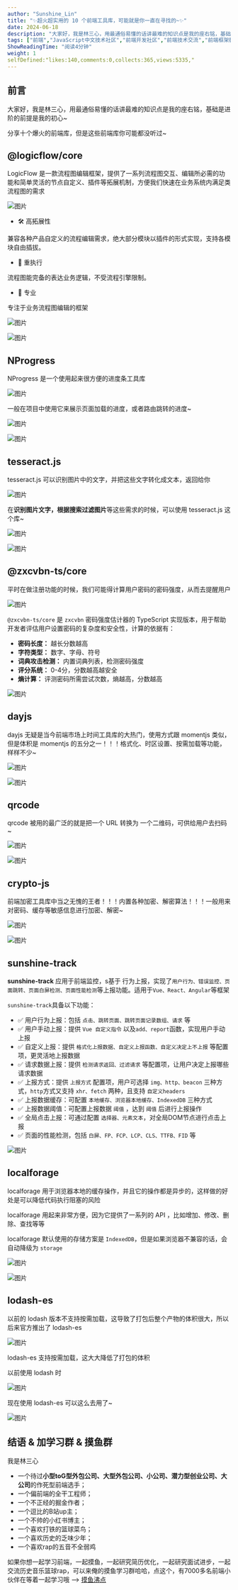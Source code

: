 ```yaml
---
author: "Sunshine_Lin"
title: "✨超火超实用的 10 个前端工具库，可能就是你一直在寻找的~✨"
date: 2024-06-18
description: "大家好，我是林三心，用最通俗易懂的话讲最难的知识点是我的座右铭，基础是进阶的前提是我的初心~ 分享十个爆火的前端库，但是这些前端库你可能都没听过~ @logicflowcore LogicFl"
tags: ["前端","JavaScript中文技术社区","前端开发社区","前端技术交流","前端框架教程","JavaScript 学习资源","CSS 技巧与最佳实践","HTML5 最新动态","前端工程师职业发展","开源前端项目","前端技术趋势"]
ShowReadingTime: "阅读4分钟"
weight: 1
selfDefined:"likes:140,comments:0,collects:365,views:5335,"
---
```

前言
--

大家好，我是林三心，用最通俗易懂的话讲最难的知识点是我的座右铭，基础是进阶的前提是我的初心~

分享十个爆火的前端库，但是这些前端库你可能都没听过~

@logicflow/core
---------------

LogicFlow 是一款流程图编辑框架，提供了一系列流程图交互、编辑所必需的功能和简单灵活的节点自定义、插件等拓展机制，方便我们快速在业务系统内满足类流程图的需求

![图片](/images/jueJin/2935a586834a4d4.png)

*   🛠 高拓展性

兼容各种产品自定义的流程编辑需求，绝大部分模块以插件的形式实现，支持各模块自由插拔。

*   🚀 重执行

流程图能完备的表达业务逻辑，不受流程引擎限制。

*   🎯 专业

专注于业务流程图编辑的框架

![图片](/images/jueJin/9192a5cef1f7465.png)

![图片](/images/jueJin/03acc10380374f0.png)

NProgress
---------

NProgress 是一个使用起来很方便的进度条工具库

![图片](/images/jueJin/dc0f566dc3b841c.png)

一般在项目中使用它来展示页面加载的进度，或者路由跳转的进度~

![图片](/images/jueJin/023b8cd6041240e.png)

![图片](/images/jueJin/917ce058bd25445.png)

tesseract.js
------------

tesseract.js 可以识别图片中的文字，并把这些文字转化成文本，返回给你

![图片](/images/jueJin/da0b02406b664c0.png)

在**识别图片文字，根据搜索过滤图片**等这些需求的时候，可以使用 tesseract.js 这个库~

![图片](/images/jueJin/55e58920c0a848c.png)

![图片](/images/jueJin/7a6b001531574f5.png)

@zxcvbn-ts/core
---------------

平时在做注册功能的时候，我们可能得计算用户密码的密码强度，从而去提醒用户

![图片](/images/jueJin/e9a81f7d4fb9487.png)

`@zxcvbn-ts/core` 是 `zxcvbn` 密码强度估计器的 TypeScript 实现版本，用于帮助开发者评估用户设置密码的复杂度和安全性，计算的依据有：

*   **密码长度：** 越长分数越高
*   **字符类型：** 数字、字母、符号
*   **词典攻击检测：** 内置词典列表，检测密码强度
*   **评分系统：** 0-4分，分数越高越安全
*   **熵计算：** 评测密码所需尝试次数，熵越高，分数越高

![图片](/images/jueJin/0cf8b57c316b4ec.png)

dayjs
-----

dayjs 无疑是当今前端市场上时间工具库的大热门，使用方式跟 momentjs 类似，但是体积是 momentjs 的五分之一！！！格式化、时区设置、按需加载等功能，样样不少~

![图片](/images/jueJin/0bd241bc661042e.png)

![图片](/images/jueJin/4a41f29865c9428.png)

qrcode
------

qrcode 被用的最广泛的就是把一个 URL 转换为 一个二维码，可供给用户去扫码~

![图片](/images/jueJin/7dafff3b6179430.png)

![图片](/images/jueJin/6e453d9531de475.png)

crypto-js
---------

前端加密工具库中当之无愧的王者！！！内置各种加密、解密算法！！！一般用来对密码、缓存等敏感信息进行加密、解密~

![图片](/images/jueJin/818ecd9165ec48f.png)

![图片](/images/jueJin/f6ecf83c00ee415.png)

sunshine-track
--------------

**sunshine-track** 应用于前端监控，s基于 行为上报，实现了`用户行为、错误监控、页面跳转、页面白屏检测、页面性能检测`等上报功能。适用于`Vue、React、Angular`等框架

`sunshine-track`具备以下功能：

*   ✅ 用户行为上报：包括 `点击、跳转页面、跳转页面记录数组、请求` 等
*   ✅ 用户手动上报：提供 `Vue 自定义指令` 以及`add、report`函数，实现用户手动上报
*   ✅ 自定义上报：提供 `格式化上报数据、自定义上报函数、自定义决定上不上报` 等配置项，更灵活地上报数据
*   ✅ 请求数据上报：提供 `检测请求返回、过滤请求` 等配置项，让用户决定上报哪些请求数据
*   ✅ 上报方式：提供 `上报方式` 配置项，用户可选择 `img、http、beacon` 三种方式，`http`方式又支持 `xhr、fetch` 两种，且支持 `自定义headers`
*   ✅ 上报数据缓存：可配置 `本地缓存、浏览器本地缓存、IndexedDB` 三种方式
*   ✅ 上报数据阈值：可配置上报数据 `阈值` ，达到 `阈值` 后进行上报操作
*   ✅ 全局点击上报：可通过配置 `选择器、元素文本`，对全局DOM节点进行点击上报
*   ✅ 页面的性能检测，包括 `白屏、FP、FCP、LCP、CLS、TTFB、FID` 等

![图片](/images/jueJin/4e82085dfd4a4f0.png)

localforage
-----------

localforage 用于浏览器本地的缓存操作，并且它的操作都是异步的，这样做的好处是可以降低代码执行阻塞的风险

localforage 用起来非常方便，因为它提供了一系列的 API ，比如增加、修改、删除、查找等等

localforage 默认使用的存储方案是 `IndexedDB`，但是如果浏览器不兼容的话，会自动降级为 `storage`

![图片](/images/jueJin/3e63eb67096945b.png)

![图片](/images/jueJin/bec5f6c570d5404.png)

lodash-es
---------

以前的 lodash 版本不支持按需加载，这导致了打包后整个产物的体积很大，所以后来官方推出了 lodash-es

![图片](/images/jueJin/df6bd24935394bb.png)

lodash-es 支持按需加载，这大大降低了打包的体积

以前使用 lodash 时

![图片](/images/jueJin/496e2208b6b5439.png)

现在使用 lodash-es 可以这么去用了~

![图片](/images/jueJin/858b550ad0a640a.png)

结语 & 加学习群 & 摸鱼群
---------------

我是林三心

*   一个待过**小型toG型外包公司、大型外包公司、小公司、潜力型创业公司、大公司**的作死型前端选手；
*   一个偏前端的全干工程师；
*   一个不正经的掘金作者；
*   一个逗比的B站up主；
*   一个不帅的小红书博主；
*   一个喜欢打铁的篮球菜鸟；
*   一个喜欢历史的乏味少年；
*   一个喜欢rap的五音不全弱鸡

如果你想一起学习前端，一起摸鱼，一起研究简历优化，一起研究面试进步，一起交流历史音乐篮球rap，可以来俺的摸鱼学习群哈哈，点这个，有7000多名前端小伙伴在等着一起学习哦 --> [摸鱼沸点](https://juejin.cn/pin/7035153948126216206 "https://juejin.cn/pin/7035153948126216206")